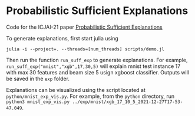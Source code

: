# Probabilistic Sufficient Explanations

Code for the ICJAI-21 paper [Probabilistic Sufficient Explanations](http://starai.cs.ucla.edu/papers/WangIJCAI21.pdf)

To generate explanations, first start julia using
```
julia -i --project=. --threads=[num_threads] scripts/demo.jl
```
Then run the function `run_suff_exp` to generate explanations. For example, `run_suff_exp("mnist","xgb",17,30,5)` will explain mnist test instance 17 with max 30 features and beam size 5 usign xgboost classifier. Outputs will be saved in the `exp` folder.

Explanations can be visualized using the script located at `python/mnist_exp_vis.py`. For example, from the `python` directory, run `python3 mnist_exp_vis.py ../exp/mnist/xgb_17_10_5_2021-12-27T17-53-47.049`. 